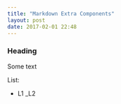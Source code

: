```yaml
---
title: "Markdown Extra Components"
layout: post
date: 2017-02-01 22:48
---
```


### Heading

Some text

List:
- L1
_L2
